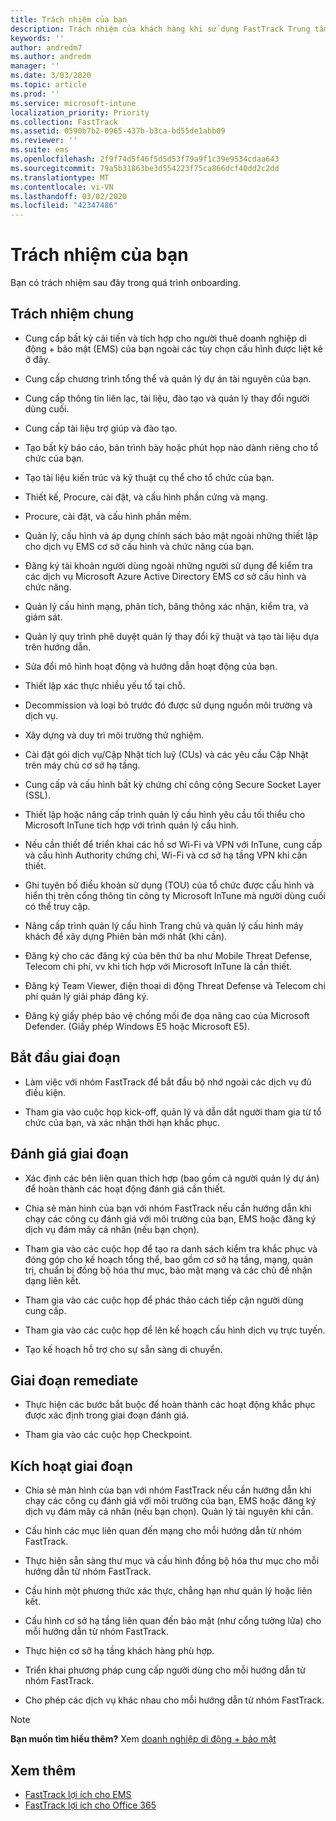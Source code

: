 ```yaml
---
title: Trách nhiệm của bạn
description: Trách nhiệm của khách hàng khi sử dụng FastTrack Trung tâm lợi ích
keywords: ''
author: andredm7
ms.author: andredm
manager: ''
ms.date: 3/03/2020
ms.topic: article
ms.prod: ''
ms.service: microsoft-intune
localization_priority: Priority
ms.collection: FastTrack
ms.assetid: 0590b7b2-0965-437b-b3ca-bd55de1abb09
ms.reviewer: ''
ms.suite: ems
ms.openlocfilehash: 2f9f74d5f46f5d5d53f79a9f1c39e9534cdaa643
ms.sourcegitcommit: 79a5b31863be3d554223f75ca866dcf40dd2c2dd
ms.translationtype: MT
ms.contentlocale: vi-VN
ms.lasthandoff: 03/02/2020
ms.locfileid: "42347486"
---
```

# <a name="your-responsibilities"></a>Trách nhiệm của bạn

Bạn có trách nhiệm sau đây trong quá trình onboarding.

## <a name="general-responsibilities"></a>Trách nhiệm chung

-   Cung cấp bất kỳ cải tiến và tích hợp cho người thuê doanh nghiệp di động + bảo mật (EMS) của bạn ngoài các tùy chọn cấu hình được liệt kê ở đây.

-   Cung cấp chương trình tổng thể và quản lý dự án tài nguyên của bạn.

-   Cung cấp thông tin liên lạc, tài liệu, đào tạo và quản lý thay đổi người dùng cuối.

-   Cung cấp tài liệu trợ giúp và đào tạo.

-   Tạo bất kỳ báo cáo, bản trình bày hoặc phút họp nào dành riêng cho tổ chức của bạn.

-   Tạo tài liệu kiến trúc và kỹ thuật cụ thể cho tổ chức của bạn.

-   Thiết kế, Procure, cài đặt, và cấu hình phần cứng và mạng.

-   Procure, cài đặt, và cấu hình phần mềm.

-   Quản lý, cấu hình và áp dụng chính sách bảo mật ngoài những thiết lập cho dịch vụ EMS cơ sở cấu hình và chức năng của bạn.

-   Đăng ký tài khoản người dùng ngoài những người sử dụng để kiểm tra các dịch vụ Microsoft Azure Active Directory EMS cơ sở cấu hình và chức năng.

-   Quản lý cấu hình mạng, phân tích, băng thông xác nhận, kiểm tra, và giám sát.

-   Quản lý quy trình phê duyệt quản lý thay đổi kỹ thuật và tạo tài liệu dựa trên hướng dẫn.

-   Sửa đổi mô hình hoạt động và hướng dẫn hoạt động của bạn.

-   Thiết lập xác thực nhiều yếu tố tại chỗ.

-   Decommission và loại bỏ trước đó được sử dụng nguồn môi trường và dịch vụ.

-   Xây dựng và duy trì môi trường thử nghiệm.

-   Cài đặt gói dịch vụ/Cập Nhật tích luỹ (CUs) và các yêu cầu Cập Nhật trên máy chủ cơ sở hạ tầng.

-   Cung cấp và cấu hình bất kỳ chứng chỉ công cộng Secure Socket Layer (SSL).

-   Thiết lập hoặc nâng cấp trình quản lý cấu hình yêu cầu tối thiểu cho Microsoft InTune tích hợp với trình quản lý cấu hình.

-   Nếu cần thiết để triển khai các hồ sơ Wi-Fi và VPN với InTune, cung cấp và cấu hình Authority chứng chỉ, Wi-Fi và cơ sở hạ tầng VPN khi cần thiết.

-   Ghi tuyên bố điều khoản sử dụng (TOU) của tổ chức được cấu hình và hiển thị trên cổng thông tin công ty Microsoft InTune mà người dùng cuối có thể truy cập.

-   Nâng cấp trình quản lý cấu hình Trang chủ và quản lý cấu hình máy khách để xây dựng Phiên bản mới nhất (khi cần).

-   Đăng ký cho các đăng ký của bên thứ ba như Mobile Threat Defense, Telecom chi phí, vv khi tích hợp với Microsoft InTune là cần thiết.

-   Đăng ký Team Viewer, điện thoại di động Threat Defense và Telecom chi phí quản lý giải pháp đăng ký.

-   Đăng ký giấy phép bảo vệ chống mối đe dọa nâng cao của Microsoft Defender. (Giấy phép Windows E5 hoặc Microsoft E5).

## <a name="initiate-phase"></a>Bắt đầu giai đoạn

-   Làm việc với nhóm FastTrack để bắt đầu bộ nhớ ngoài các dịch vụ đủ điều kiện.

-   Tham gia vào cuộc họp kick-off, quản lý và dẫn dắt người tham gia từ tổ chức của bạn, và xác nhận thời hạn khắc phục.

## <a name="assess-phase"></a>Đánh giá giai đoạn

-   Xác định các bên liên quan thích hợp (bao gồm cả người quản lý dự án) để hoàn thành các hoạt động đánh giá cần thiết.

-   Chia sẻ màn hình của bạn với nhóm FastTrack nếu cần hướng dẫn khi chạy các công cụ đánh giá với môi trường của bạn, EMS hoặc đăng ký dịch vụ đám mây cá nhân (nếu bạn chọn).

-   Tham gia vào các cuộc họp để tạo ra danh sách kiểm tra khắc phục và đóng góp cho kế hoạch tổng thể, bao gồm cơ sở hạ tầng, mạng, quản trị, chuẩn bị đồng bộ hóa thư mục, bảo mật mạng và các chủ đề nhận dạng liên kết.

-   Tham gia vào các cuộc họp để phác thảo cách tiếp cận người dùng cung cấp.

-   Tham gia vào các cuộc họp để lên kế hoạch cấu hình dịch vụ trực tuyến.

-   Tạo kế hoạch hỗ trợ cho sự sẵn sàng di chuyển.

## <a name="remediate-phase"></a>Giai đoạn remediate

-   Thực hiện các bước bắt buộc để hoàn thành các hoạt động khắc phục được xác định trong giai đoạn đánh giá.

-   Tham gia vào các cuộc họp Checkpoint.

## <a name="enable-phase"></a>Kích hoạt giai đoạn

-   Chia sẻ màn hình của bạn với nhóm FastTrack nếu cần hướng dẫn khi chạy các công cụ đánh giá với môi trường của bạn, EMS hoặc đăng ký dịch vụ đám mây cá nhân (nếu bạn chọn). Quản lý tài nguyên khi cần.

-   Cấu hình các mục liên quan đến mạng cho mỗi hướng dẫn từ nhóm FastTrack.

-   Thực hiện sẵn sàng thư mục và cấu hình đồng bộ hóa thư mục cho mỗi hướng dẫn từ nhóm FastTrack.

-   Cấu hình một phương thức xác thực, chẳng hạn như quản lý hoặc liên kết. 

-   Cấu hình cơ sở hạ tầng liên quan đến bảo mật (như cổng tường lửa) cho mỗi hướng dẫn từ nhóm FastTrack.

-   Thực hiện cơ sở hạ tầng khách hàng phù hợp.

-   Triển khai phương pháp cung cấp người dùng cho mỗi hướng dẫn từ nhóm FastTrack.

-   Cho phép các dịch vụ khác nhau cho mỗi hướng dẫn từ nhóm FastTrack.

> [!NOTE]
> **Bạn muốn tìm hiểu thêm?** Xem [doanh nghiệp di động + bảo mật](https://www.microsoft.com/cloud-platform/enterprise-mobility)

## <a name="see-also"></a>Xem thêm

- [FastTrack lợi ích cho EMS](EMS-fasttrack-benefit-for-EMS.md)
- [FastTrack lợi ích cho Office 365](O365-fasttrack-benefit-for-office-365.md)

